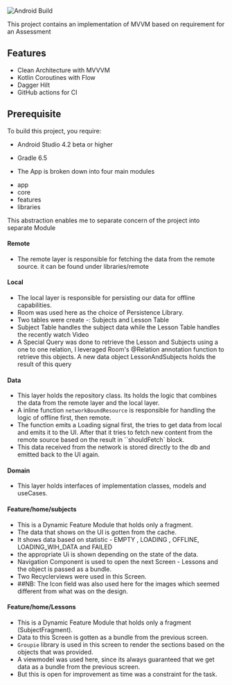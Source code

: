 

![Android Build](https://github.com/mathemandy/ul1/workflows/Android%20Build/badge.svg)

This project contains an implementation of MVVM based on requirement for an Assessment 


## Features
* Clean Architecture with MVVVM
* Kotlin Coroutines with Flow
* Dagger Hilt
* GitHub actions for CI

## Prerequisite
To build this project, you require:
- Android Studio 4.2 beta or higher
- Gradle 6.5



- The App is broken down into four main modules 
* app
* core
* features
* libraries

This abstraction enables me to separate concern of the project into separate Module
#### Remote 
- The remote layer is responsible for fetching the data from the remote source.
  it can be found under libraries/remote
  
#### Local 
- The local layer is responsible for persisting our data for offline capabilities. 
- Room was used here as the choice of Persistence Library.
- Two tables were create -: Subjects and Lesson Table 
- Subject Table handles the subject data while the Lesson Table handles the recently watch Video 
- A Special Query was done to retrieve the Lesson and Subjects using a one to one relation, I leveraged Room's @Relation annotation function to retrieve this objects. A new data object LessonAndSubjects holds the result of this query

  
#### Data
- This layer holds the repository class. Its holds the logic that combines the data from the remote layer and the local layer. 
- A inline function  `networkBoundResource` is responsible for handling the logic of offline first, then remote. 
- The function emits a Loading signal first, the tries to get data from local and emits it to the UI. After that it tries to fetch new content from the remote source based on the result in ``shouldFetch` block.
- This data received from the network is stored directly to the db and emitted back to the UI again. 

#### Domain
- This layer holds interfaces  of implementation classes, models  and  useCases.

#### Feature/home/subjects 
- This is a Dynamic Feature Module that holds only a fragment. 
- The data that shows on the UI is gotten from the cache. 
- It shows data based on statistic - EMPTY , LOADING , OFFLINE,  LOADING_WIH_DATA and FAILED
- the appropriate Ui is shown depending on the state of the data. 
- Navigation Component is used to open the next Screen  - Lessons and the object is passed as a bundle. 
- Two Recyclerviews were used in this  Screen. 
- ##NB: 
  The Icon field was also used here for the images which seemed different from what was on the design.  



#### Feature/home/Lessons 
- This is a Dynamic Feature Module that holds only a fragment (SubjectFragment). 
- Data to this Screen is gotten as a bundle from the previous screen. 
- `Groupie` library is used in this screen to render the sections based on the objects that was provided. 
- A viewmodel was used here, since its always guaranteed that we get data as a bundle from the previous screen. 
- But this is open for improvement as time was a constraint for the task. 

